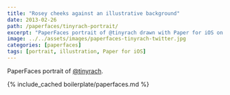 ```yaml
---
title: "Rosey cheeks against an illustrative background"
date: 2013-02-26
path: /paperfaces/tinyrach-portrait/
excerpt: "PaperFaces portrait of @tinyrach drawn with Paper for iOS on an iPad."
image: ../../assets/images/paperfaces-tinyrach-twitter.jpg
categories: [paperfaces]
tags: [portrait, illustration, Paper for iOS]
---
```


PaperFaces portrait of [@tinyrach](https://twitter.com/tinyrach).

{% include_cached boilerplate/paperfaces.md %}

